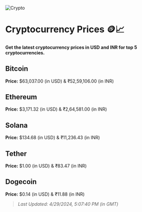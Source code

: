 
![Crypto](https://www.techguide.com.au/wp-content/uploads/2020/11/crypto3.jpeg)

# Cryptocurrency Prices 🪙📈

#### Get the latest cryptocurrency prices in USD and INR for top 5 cryptocurrencies.

## Bitcoin

**Price:** $63,037.00 (in USD) & ₹52,59,106.00 (in INR)

## Ethereum

**Price:** $3,171.32 (in USD) & ₹2,64,581.00 (in INR)

## Solana

**Price:** $134.68 (in USD) & ₹11,236.43 (in INR)

## Tether

**Price:** $1.00 (in USD) & ₹83.47 (in INR)

## Dogecoin

**Price:** $0.14 (in USD) & ₹11.88 (in INR)

> _Last Updated: 4/29/2024, 5:07:40 PM (in GMT)_
